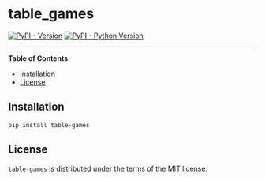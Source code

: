# table_games

[![PyPI - Version](https://img.shields.io/pypi/v/table-games.svg)](https://pypi.org/project/table-games)
[![PyPI - Python Version](https://img.shields.io/pypi/pyversions/table-games.svg)](https://pypi.org/project/table-games)

-----

**Table of Contents**

- [Installation](#installation)
- [License](#license)

## Installation

```console
pip install table-games
```

## License

`table-games` is distributed under the terms of the [MIT](https://spdx.org/licenses/MIT.html) license.
